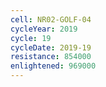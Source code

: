 ```yaml
---
cell: NR02-GOLF-04
cycleYear: 2019
cycle: 19
cycleDate: 2019-19
resistance: 854000
enlightened: 969000 
---
```

      